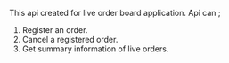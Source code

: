 This api created for live order board application. Api can ;

1) Register an order.
2) Cancel a registered order.
3) Get summary information of live orders.


